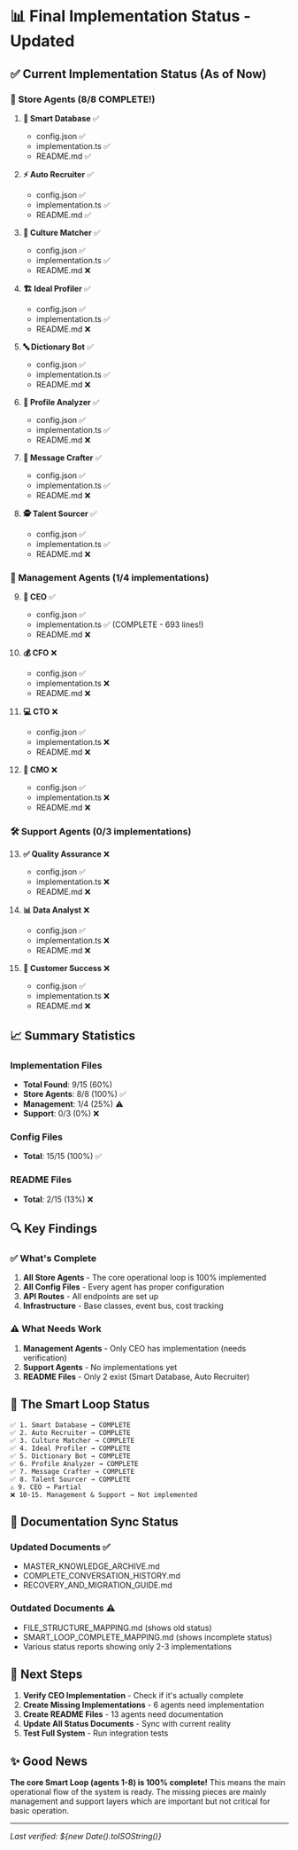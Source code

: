 # 📊 Final Implementation Status - Updated

## ✅ Current Implementation Status (As of Now)

### 🏪 Store Agents (8/8 COMPLETE!)
1. **💾 Smart Database** ✅ 
   - config.json ✅
   - implementation.ts ✅
   - README.md ✅

2. **⚡ Auto Recruiter** ✅
   - config.json ✅
   - implementation.ts ✅
   - README.md ✅

3. **🎯 Culture Matcher** ✅
   - config.json ✅
   - implementation.ts ✅
   - README.md ❌

4. **🏗️ Ideal Profiler** ✅
   - config.json ✅
   - implementation.ts ✅
   - README.md ❌

5. **🔤 Dictionary Bot** ✅
   - config.json ✅
   - implementation.ts ✅
   - README.md ❌

6. **🔬 Profile Analyzer** ✅
   - config.json ✅
   - implementation.ts ✅
   - README.md ❌

7. **📝 Message Crafter** ✅
   - config.json ✅
   - implementation.ts ✅
   - README.md ❌

8. **🕵️ Talent Sourcer** ✅
   - config.json ✅
   - implementation.ts ✅
   - README.md ❌

### 👔 Management Agents (1/4 implementations)
9. **👑 CEO** ✅
   - config.json ✅
   - implementation.ts ✅ (COMPLETE - 693 lines!)
   - README.md ❌

10. **💰 CFO** ❌
    - config.json ✅
    - implementation.ts ❌
    - README.md ❌

11. **💻 CTO** ❌
    - config.json ✅
    - implementation.ts ❌
    - README.md ❌

12. **📣 CMO** ❌
    - config.json ✅
    - implementation.ts ❌
    - README.md ❌

### 🛠️ Support Agents (0/3 implementations)
13. **✅ Quality Assurance** ❌
    - config.json ✅
    - implementation.ts ❌
    - README.md ❌

14. **📊 Data Analyst** ❌
    - config.json ✅
    - implementation.ts ❌
    - README.md ❌

15. **🤝 Customer Success** ❌
    - config.json ✅
    - implementation.ts ❌
    - README.md ❌

## 📈 Summary Statistics

### Implementation Files
- **Total Found**: 9/15 (60%)
- **Store Agents**: 8/8 (100%) ✅
- **Management**: 1/4 (25%) ⚠️
- **Support**: 0/3 (0%) ❌

### Config Files
- **Total**: 15/15 (100%) ✅

### README Files
- **Total**: 2/15 (13%) ❌

## 🔍 Key Findings

### ✅ What's Complete
1. **All Store Agents** - The core operational loop is 100% implemented
2. **All Config Files** - Every agent has proper configuration
3. **API Routes** - All endpoints are set up
4. **Infrastructure** - Base classes, event bus, cost tracking

### ⚠️ What Needs Work
1. **Management Agents** - Only CEO has implementation (needs verification)
2. **Support Agents** - No implementations yet
3. **README Files** - Only 2 exist (Smart Database, Auto Recruiter)

## 🎯 The Smart Loop Status

```
✅ 1. Smart Database → COMPLETE
✅ 2. Auto Recruiter → COMPLETE
✅ 3. Culture Matcher → COMPLETE
✅ 4. Ideal Profiler → COMPLETE
✅ 5. Dictionary Bot → COMPLETE
✅ 6. Profile Analyzer → COMPLETE
✅ 7. Message Crafter → COMPLETE
✅ 8. Talent Sourcer → COMPLETE
⚠️ 9. CEO → Partial
❌ 10-15. Management & Support → Not implemented
```

## 📝 Documentation Sync Status

### Updated Documents ✅
- MASTER_KNOWLEDGE_ARCHIVE.md
- COMPLETE_CONVERSATION_HISTORY.md
- RECOVERY_AND_MIGRATION_GUIDE.md

### Outdated Documents ⚠️
- FILE_STRUCTURE_MAPPING.md (shows old status)
- SMART_LOOP_COMPLETE_MAPPING.md (shows incomplete status)
- Various status reports showing only 2-3 implementations

## 🚀 Next Steps

1. **Verify CEO Implementation** - Check if it's actually complete
2. **Create Missing Implementations** - 6 agents need implementation
3. **Create README Files** - 13 agents need documentation
4. **Update All Status Documents** - Sync with current reality
5. **Test Full System** - Run integration tests

## ✨ Good News

**The core Smart Loop (agents 1-8) is 100% complete!** This means the main operational flow of the system is ready. The missing pieces are mainly management and support layers which are important but not critical for basic operation.

---

*Last verified: ${new Date().toISOString()}* 